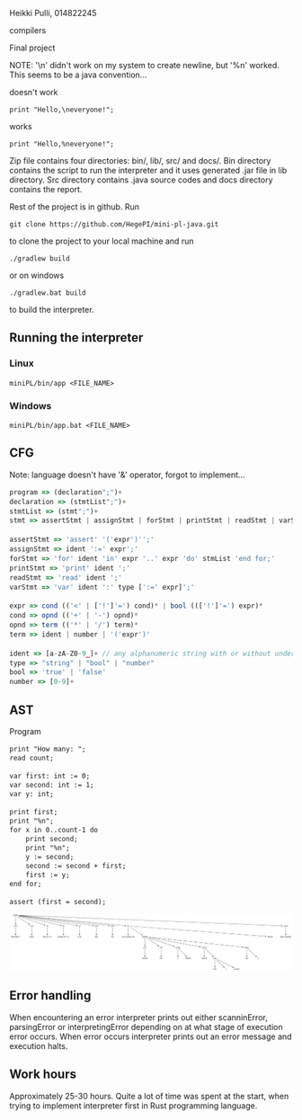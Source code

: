Heikki Pulli, 014822245

compilers

Final project

NOTE: '\n' didn't work on my system to create newline, but '%n' worked. This seems to be a java convention...

doesn't work
```
print "Hello,\neveryone!";
```
works
```
print "Hello,%neveryone!";
```

Zip file contains four directories: bin/, lib/, src/ and docs/. Bin directory contains the script to run the interpreter and it uses generated .jar file in lib directory. Src directory contains .java source codes and docs directory contains the report.

Rest of the project is in github. Run

```
git clone https://github.com/HegePI/mini-pl-java.git
```

to clone the project to your local machine and run

```
./gradlew build
```
or on windows
```
./gradlew.bat build
```

to build the interpreter.


## Running the interpreter

### Linux
```
miniPL/bin/app <FILE_NAME>
```

### Windows
```
miniPL/bin/app.bat <FILE_NAME>
```

## CFG

Note: language doesn't have '&' operator, forgot to implement...

```js
program => (declaration";")+
declaration => (stmtList";")+
stmtList => (stmt";")+
stmt => assertStmt | assignStmt | forStmt | printStmt | readStmt | varStmt | expr

assertStmt => 'assert' '('expr')'';'
assignStmt => ident ':=' expr';'
forStmt => 'for' ident 'in' expr '..' expr 'do' stmList 'end for;' 
printStmt => 'print' ident ';'
readStmt => 'read' ident ';'
varStmt => 'var' ident ':' type [':=' expr]';'

expr => cond (('<' | ['!']'=') cond)* | bool ((['!']'=') expr)*
cond => opnd (('+' | '-') opnd)*
opnd => term (('*' | '/') term)*
term => ident | number | '('expr')'

ident => [a-zA-Z0-9_]+ // any alphanumeric string with or without underscore
type => "string" | "bool" | "number"
bool => 'true' | 'false'
number => [0-9]+
```

<div style="page-break-after: always;"></div>

## AST

Program
```
print "How many: ";
read count;

var first: int := 0;
var second: int := 1;
var y: int;

print first;
print "%n";
for x in 0..count-1 do
    print second;
    print "%n";
    y := second;
    second := second + first;
    first := y;
end for;

assert (first = second);
```

![Syntax tree](ast.png)


## Error handling

When encountering an error interpreter prints out either scanninError, parsingError or interpretingError depending on at what stage of execution error occurs. When error occurs interpreter prints out an error message and execution halts.

## Work hours

Approximately 25-30 hours. Quite a lot of time was spent at the start, when trying to implement interpreter first in Rust programming language.


